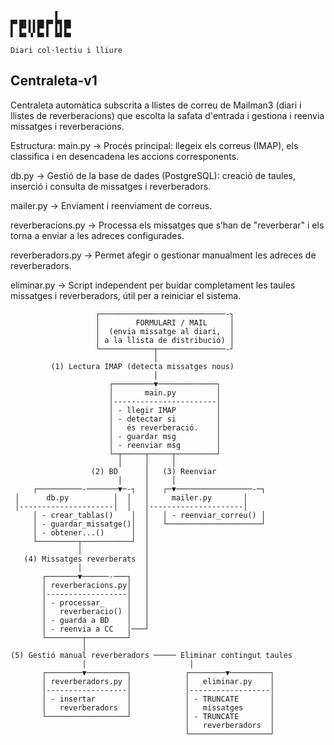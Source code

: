 ```	
    	  ▌   
▛▘█▌▌▌█▌▛▘▛▌█▌
▌ ▙▖▚▘▙▖▌ ▙▌▙▖

Diari col·lectiu i lliure

```	

## Centraleta-v1
Centraleta automàtica subscrita a llistes de correu de Mailman3 (diari i llistes de reverberacions) que escolta la safata d'entrada i gestiona i reenvia missatges i reverberacions.

Estructura:
main.py → Procés principal: llegeix els correus (IMAP), els classifica i en desencadena les accions corresponents.

db.py → Gestió de la base de dades (PostgreSQL): creació de taules, inserció i consulta de missatges i reverberadors.

mailer.py → Enviament i reenviament de correus.

reverberacions.py → Processa els missatges que s’han de "reverberar" i els torna a enviar a les adreces configurades.

reverberadors.py → Permet afegir o gestionar manualment les adreces de reverberadors.

eliminar.py → Script independent per buidar completament les taules missatges i reverberadors, útil per a reiniciar el sistema.


                       ┌────────────────────────────-┐
                       │        FORMULARI / MAIL     │
                       │  (envia missatge al diari,  │
                       │ a la llista de distribució) │
                       └────────────┬───────────────-┘
                                    │
             (1) Lectura IMAP (detecta missatges nous)
                                    │
                          ┌─────────▼─────────────┐
                          │       main.py         │
                          │-----------------------│
                          │ - llegir IMAP         │
                          │ - detectar si         │
                          │   és reverberació.    │
                          │ - guardar msg         │
                          │ - reenviar msg        │
                          └─┬─────┬─────┬─────────┘
                            │     │     │
             	      (2) BD      │   (3) Reenviar
                            │     │     │
         ┌──────────-───────▼─-┐  │   ┌─▼─────────────────-─┐
     │      db.py          │  │   │     mailer.py       │
     │---------------------│  │   │---------------------│
 		 │ - crear_tablas()    │  │   │ - reenviar_correu() │
         │ - guardar_missatge()│  │   └─────────────────────┘
         │ - obtener...()      │  │
         └─────────┬───────────┘  │
                   │              │
       (4) Missatges reverberats  │
                   │              │
           ┌───────▼──────-───┐   │
           │ reverberacions.py│   │
           │------------------│   │
           │ - processar_     │   │
           │   reverberacio() │   │
           │ - guarda a BD    │   │
           │ - reenvia a CC   │───┘
           └────────┬─────────┘
                    │
    (5) Gestió manual reverberadors ───── Eliminar contingut taules
                    │			            │	
           ┌────────▼─────────┐            ┌────────▼─────────┐
           │ reverberadors.py │            │   eliminar.py    │
           │------------------│            │------------------│
           │ - insertar       │            │ - TRUNCATE       │
           │   reverberadors  │            │   missatges      │
           └──────────────────┘            │ - TRUNCATE       │
				         				   │   reverberadors  │
       				         			   └──────────────────┘
 
